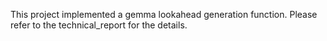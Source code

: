 This project implemented a gemma lookahead generation function. Please refer to the technical_report for the details. 
